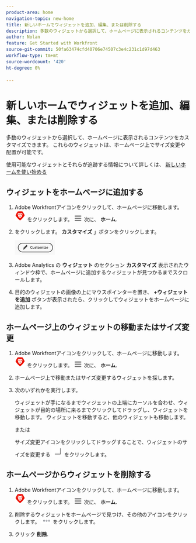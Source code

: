 ```yaml
---
product-area: home
navigation-topic: new-home
title: 新しいホームでウィジェットを追加、編集、または削除する
description: 多数のウィジェットから選択して、ホームページに表示されるコンテンツをカスタマイズできます。 これらのウィジェットは、ホームページ上でサイズ変更や配置が可能です。
author: Nolan
feature: Get Started with Workfront
source-git-commit: 50fa63474cfd40706e74507c3e4c231c1d97d463
workflow-type: tm+mt
source-wordcount: '420'
ht-degree: 0%

---
```



# 新しいホームでウィジェットを追加、編集、または削除する

多数のウィジェットから選択して、ホームページに表示されるコンテンツをカスタマイズできます。 これらのウィジェットは、ホームページ上でサイズ変更や配置が可能です。

使用可能なウィジェットとそれらが追跡する情報について詳しくは、 [新しいホームを使い始める](/help/quicksilver/workfront-basics/using-home/new-home/get-started-with-new-home.md)

## ウィジェットをホームページに追加する

1. Adobe Workfrontアイコンをクリックして、ホームページに移動します。 ![Adobe Workfront Icon](../new-home/assets/home-icon-30x29.png) をクリックします。 ![メインメニューアイコン](../new-home/assets/main-menu-icon-left-nav.png) 次に、 **ホーム**.

1. をクリックします。 **カスタマイズ** 」ボタンをクリックします。

   ![カスタマイズボタン](../new-home/assets/customize-button.png)

1. Adobe Analytics の **ウィジェット** のセクション **カスタマイズ** 表示されたウィンドウ枠で、ホームページに追加するウィジェットが見つかるまでスクロールします。

1. 目的のウィジェットの画像の上にマウスポインターを置き、 **+ウィジェットを追加** ボタンが表示されたら、クリックしてウィジェットをホームページに追加します。

## ホームページ上のウィジェットの移動またはサイズ変更

1. Adobe Workfrontアイコンをクリックして、ホームページに移動します。 ![Adobe Workfront Icon](../new-home/assets/home-icon-30x29.png) をクリックします。 ![メインメニューアイコン](../new-home/assets/main-menu-icon-left-nav.png) 次に、 **ホーム**.

1. ホームページ上で移動またはサイズ変更するウィジェットを探します。

1. 次のいずれかを実行します。

   ウィジェットが手になるまでウィジェットの上端にカーソルを合わせ、ウィジェットが目的の場所に来るまでクリックしてドラッグし、ウィジェットを移動します。 ウィジェットを移動すると、他のウィジェットも移動します。

   または

   サイズ変更アイコンをクリックしてドラッグすることで、ウィジェットのサイズを変更する ![サイズ変更アイコン](../new-home/assets/resize-icon.png) をクリックします。

## ホームページからウィジェットを削除する

1. Adobe Workfrontアイコンをクリックして、ホームページに移動します。 ![Adobe Workfront Icon](../new-home/assets/home-icon-30x29.png) をクリックします。 ![メインメニューアイコン](../new-home/assets/main-menu-icon-left-nav.png) 次に、 **ホーム**.

1. 削除するウィジェットをホームページで見つけ、その他のアイコンをクリックします。 ![その他のアイコン](../new-home/assets/more-icon.png) をクリックします。

1. クリック **削除**.
